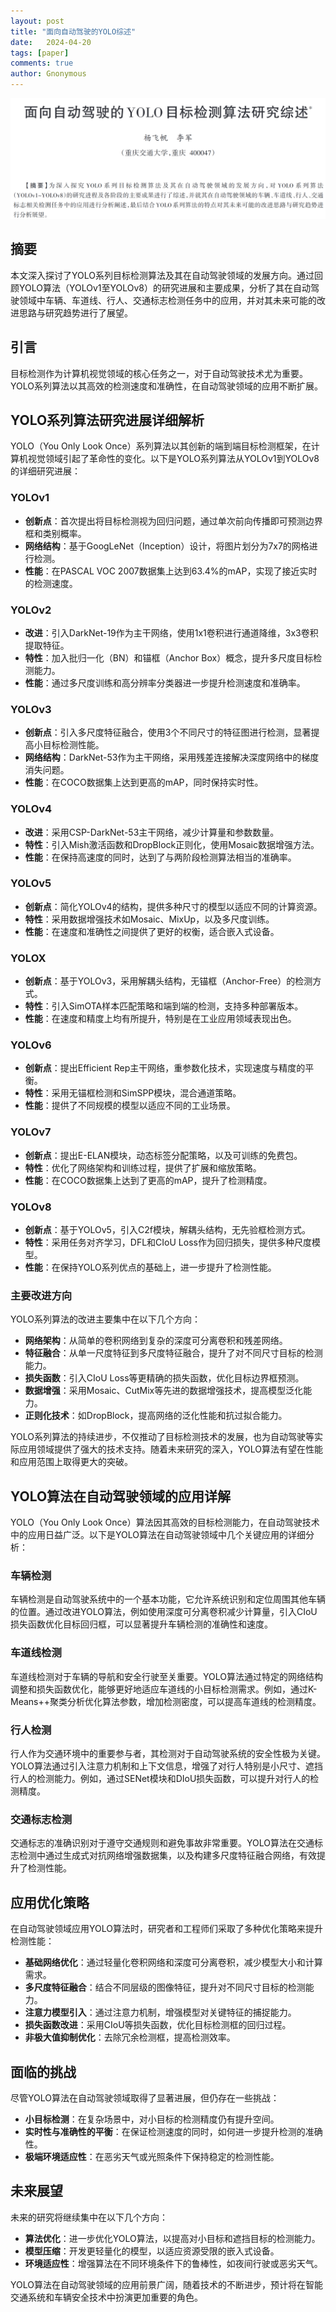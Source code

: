 ```yaml
---
layout: post
title: "面向自动驾驶的YOLO综述"
date:   2024-04-20
tags: [paper]
comments: true
author: Gnonymous
---
```


<center><img src="https://raw.githubusercontent.com/Gnonymous/Gnonymous.github.io/master/images/image-20240420174819409.png"/></center>


## 摘要
本文深入探讨了YOLO系列目标检测算法及其在自动驾驶领域的发展方向。通过回顾YOLO算法（YOLOv1至YOLOv8）的研究进展和主要成果，分析了其在自动驾驶领域中车辆、车道线、行人、交通标志检测任务中的应用，并对其未来可能的改进思路与研究趋势进行了展望。

## 引言

目标检测作为计算机视觉领域的核心任务之一，对于自动驾驶技术尤为重要。YOLO系列算法以其高效的检测速度和准确性，在自动驾驶领域的应用不断扩展。

## YOLO系列算法研究进展详细解析

YOLO（You Only Look Once）系列算法以其创新的端到端目标检测框架，在计算机视觉领域引起了革命性的变化。以下是YOLO系列算法从YOLOv1到YOLOv8的详细研究进展：

### YOLOv1
- **创新点**：首次提出将目标检测视为回归问题，通过单次前向传播即可预测边界框和类别概率。
- **网络结构**：基于GoogLeNet（Inception）设计，将图片划分为7x7的网格进行检测。
- **性能**：在PASCAL VOC 2007数据集上达到63.4%的mAP，实现了接近实时的检测速度。

### YOLOv2
- **改进**：引入DarkNet-19作为主干网络，使用1x1卷积进行通道降维，3x3卷积提取特征。
- **特性**：加入批归一化（BN）和锚框（Anchor Box）概念，提升多尺度目标检测能力。
- **性能**：通过多尺度训练和高分辨率分类器进一步提升检测速度和准确率。

### YOLOv3
- **创新点**：引入多尺度特征融合，使用3个不同尺寸的特征图进行检测，显著提高小目标检测性能。
- **网络结构**：DarkNet-53作为主干网络，采用残差连接解决深度网络中的梯度消失问题。
- **性能**：在COCO数据集上达到更高的mAP，同时保持实时性。

### YOLOv4
- **改进**：采用CSP-DarkNet-53主干网络，减少计算量和参数数量。
- **特性**：引入Mish激活函数和DropBlock正则化，使用Mosaic数据增强方法。
- **性能**：在保持高速度的同时，达到了与两阶段检测算法相当的准确率。

### YOLOv5
- **创新点**：简化YOLOv4的结构，提供多种尺寸的模型以适应不同的计算资源。
- **特性**：采用数据增强技术如Mosaic、MixUp，以及多尺度训练。
- **性能**：在速度和准确性之间提供了更好的权衡，适合嵌入式设备。

### YOLOX
- **创新点**：基于YOLOv3，采用解耦头结构，无锚框（Anchor-Free）的检测方式。
- **特性**：引入SimOTA样本匹配策略和端到端的检测，支持多种部署版本。
- **性能**：在速度和精度上均有所提升，特别是在工业应用领域表现出色。

### YOLOv6
- **创新点**：提出Efficient Rep主干网络，重参数化技术，实现速度与精度的平衡。
- **特性**：采用无锚框检测和SimSPP模块，混合通道策略。
- **性能**：提供了不同规模的模型以适应不同的工业场景。

### YOLOv7
- **创新点**：提出E-ELAN模块，动态标签分配策略，以及可训练的免费包。
- **特性**：优化了网络架构和训练过程，提供了扩展和缩放策略。
- **性能**：在COCO数据集上达到了更高的mAP，提升了检测精度。

### YOLOv8
- **创新点**：基于YOLOv5，引入C2f模块，解耦头结构，无先验框检测方式。
- **特性**：采用任务对齐学习，DFL和CIoU Loss作为回归损失，提供多种尺度模型。
- **性能**：在保持YOLO系列优点的基础上，进一步提升了检测性能。

### 主要改进方向
YOLO系列算法的改进主要集中在以下几个方向：
- **网络架构**：从简单的卷积网络到复杂的深度可分离卷积和残差网络。
- **特征融合**：从单一尺度特征到多尺度特征融合，提升了对不同尺寸目标的检测能力。
- **损失函数**：引入CIoU Loss等更精确的损失函数，优化目标边界框预测。
- **数据增强**：采用Mosaic、CutMix等先进的数据增强技术，提高模型泛化能力。
- **正则化技术**：如DropBlock，提高网络的泛化性能和抗过拟合能力。

YOLO系列算法的持续进步，不仅推动了目标检测技术的发展，也为自动驾驶等实际应用领域提供了强大的技术支持。随着未来研究的深入，YOLO算法有望在性能和应用范围上取得更大的突破。

## YOLO算法在自动驾驶领域的应用详解
YOLO（You Only Look Once）算法因其高效的目标检测能力，在自动驾驶技术中的应用日益广泛。以下是YOLO算法在自动驾驶领域中几个关键应用的详细分析：

### 车辆检测
车辆检测是自动驾驶系统中的一个基本功能，它允许系统识别和定位周围其他车辆的位置。通过改进YOLO算法，例如使用深度可分离卷积减少计算量，引入CIoU损失函数优化目标回归框，可以显著提升车辆检测的准确性和速度。

### 车道线检测
车道线检测对于车辆的导航和安全行驶至关重要。YOLO算法通过特定的网络结构调整和损失函数优化，能够更好地适应车道线的小目标检测需求。例如，通过K-Means++聚类分析优化算法参数，增加检测密度，可以提高车道线的检测精度。

### 行人检测
行人作为交通环境中的重要参与者，其检测对于自动驾驶系统的安全性极为关键。YOLO算法通过引入注意力机制和上下文信息，增强了对行人特别是小尺寸、遮挡行人的检测能力。例如，通过SENet模块和DIoU损失函数，可以提升对行人的检测精度。

### 交通标志检测
交通标志的准确识别对于遵守交通规则和避免事故非常重要。YOLO算法在交通标志检测中通过生成式对抗网络增强数据集，以及构建多尺度特征融合网络，有效提升了检测性能。

## 应用优化策略
在自动驾驶领域应用YOLO算法时，研究者和工程师们采取了多种优化策略来提升检测性能：
- **基础网络优化**：通过轻量化卷积网络和深度可分离卷积，减少模型大小和计算需求。
- **多尺度特征融合**：结合不同层级的图像特征，提升对不同尺寸目标的检测能力。
- **注意力模型引入**：通过注意力机制，增强模型对关键特征的捕捉能力。
- **损失函数改进**：采用CIoU等损失函数，优化目标检测框的回归过程。
- **非极大值抑制优化**：去除冗余检测框，提高检测效率。

## 面临的挑战
尽管YOLO算法在自动驾驶领域取得了显著进展，但仍存在一些挑战：
- **小目标检测**：在复杂场景中，对小目标的检测精度仍有提升空间。
- **实时性与准确性的平衡**：在保证检测速度的同时，如何进一步提升检测的准确性。
- **极端环境适应性**：在恶劣天气或光照条件下保持稳定的检测性能。

## 未来展望
未来的研究将继续集中在以下几个方向：
- **算法优化**：进一步优化YOLO算法，以提高对小目标和遮挡目标的检测能力。
- **模型压缩**：开发更轻量化的模型，以适应资源受限的嵌入式设备。
- **环境适应性**：增强算法在不同环境条件下的鲁棒性，如夜间行驶或恶劣天气。

YOLO算法在自动驾驶领域的应用前景广阔，随着技术的不断进步，预计将在智能交通系统和车辆安全技术中扮演更加重要的角色。